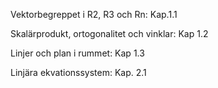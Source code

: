Vektorbegreppet i R2, R3 och Rn: Kap.1.1

Skalärprodukt, ortogonalitet och vinklar: Kap 1.2

Linjer och plan i rummet: Kap 1.3

Linjära ekvationssystem: Kap. 2.1
